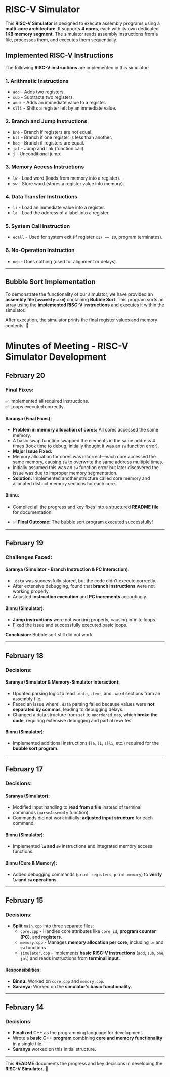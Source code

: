 # RISC-V Simulator

This **RISC-V Simulator** is designed to execute assembly programs using a **multi-core architecture**. It supports **4 cores**, each with its own dedicated **1KB memory segment**. The simulator reads assembly instructions from a file, processes them, and executes them sequentially.  

## Implemented RISC-V Instructions
The following **RISC-V instructions** are implemented in this simulator:

### 1. Arithmetic Instructions
- `add` - Adds two registers.
- `sub` - Subtracts two registers.
- `addi` - Adds an immediate value to a register.
- `slli` - Shifts a register left by an immediate value.

### 2. Branch and Jump Instructions
- `bne` - Branch if registers are not equal.
- `blt` - Branch if one register is less than another.
- `beq` - Branch if registers are equal.
- `jal` - Jump and link (function call).
- `j` - Unconditional jump.

### 3. Memory Access Instructions
- `lw` - Load word (loads from memory into a register).
- `sw` - Store word (stores a register value into memory).

### 4. Data Transfer Instructions
- `li` - Load an immediate value into a register.
- `la` - Load the address of a label into a register.

### 5. System Call Instruction
- `ecall` - Used for system exit (if register `x17 == 10`, program terminates).

### 6. No-Operation Instruction
- `nop` - Does nothing (used for alignment or delays).

---

## Bubble Sort Implementation
To demonstrate the functionality of our simulator, we have provided an **assembly file (`assembly.asm`)** containing **Bubble Sort**. This program sorts an array using the **implemented RISC-V instructions** and executes it within the simulator.

After execution, the simulator prints the final register values and memory contents. 🚀

# Minutes of Meeting - RISC-V Simulator Development  

## **February 20**  
### **Final Fixes:**  
✅ Implemented all required instructions.  
✅ Loops executed correctly.  

#### **Saranya (Final Fixes):**  
- **Problem in memory allocation of cores:** All cores accessed the same memory.  
- A basic swap function swapped the elements in the same address 4 times (took time to debug; initially thought it was an `sw` function error).
- **Major Issue Fixed:**  
- Memory allocation for cores was incorrect—each core accessed the same memory, causing `sw` to overwrite the same address multiple times.  
- Initially assumed this was an `sw` function error but later discovered the issue was due to improper memory segmentation.  
- **Solution:** Implemented another structure called core memory and allocated distinct memory sections for each core.  
#### **Binnu:**  
- Compiled all the progress and key fixes into a structured **README file** for documentation.  

- ✅ **Final Outcome:** The bubble sort program executed successfully!  

---

## **February 19**  
### **Challenges Faced:**  

#### **Saranya (Simulator - Branch Instruction & PC Interaction):**  
- `.data` was successfully stored, but the code didn’t execute correctly.  
- After extensive debugging, found that **branch instructions** were not working properly.  
- Adjusted **instruction execution** and **PC increments** accordingly.  

#### **Binnu (Simulator):**  
- **Jump instructions** were not working properly, causing infinite loops.  
- Fixed the issue and successfully executed basic loops.  

**Conclusion:** Bubble sort still did not work.  

---

## **February 18**  
### **Decisions:**  

#### **Saranya (Simulator & Memory-Simulator Interaction):**  
- Updated parsing logic to read `.data`, `.text`, and `.word` sections from an assembly file.  
- Faced an issue where `.data` parsing failed because values were **not separated by commas**, leading to debugging delays.  
- Changed a data structure from `set` to `unordered_map`, which **broke the code**, requiring extensive debugging and partial rewrites.  

#### **Binnu (Simulator):**  
- Implemented additional instructions (`la`, `li`, `slli`, etc.) required for the **bubble sort program**.  

---

## **February 17**  
### **Decisions:**  

#### **Saranya (Simulator):**  
- Modified input handling to **read from a file** instead of terminal commands (`parseAssembly` function).  
- Commands did not work initially; **adjusted input structure** for each command.  

#### **Binnu (Simulator):**  
- Implemented **`lw` and `sw`** instructions and integrated memory access functions.  

#### **Binnu (Core & Memory):**  
- Added debugging commands (`print registers`, `print memory`) to **verify `lw` and `sw` operations**.  

---

## **February 15**  
### **Decisions:**  

- **Split** `main.cpp` into three separate files:  
  - `core.cpp` - Handles core attributes like `core_id`, **program counter (PC)**, and **registers**.  
  - `memory.cpp` - Manages **memory allocation per core**, including `lw` and `sw` functions.  
  - `simulator.cpp` - Implements **basic RISC-V instructions** (`add`, `sub`, `bne`, `jal`) and reads instructions from **terminal input**.  

#### **Responsibilities:**  
- **Binnu:** Worked on `core.cpp` and `memory.cpp`.  
- **Saranya:** Worked on the **simulator's basic functionality**.  

---

## **February 14**  
### **Decisions:**  
- **Finalized** C++ as the programming language for development.  
- Wrote a **basic C++ program** combining **core and memory functionality** in a single file.  
- **Saranya** worked on this initial structure.  

---

This **README** documents the progress and key decisions in developing the **RISC-V Simulator**. 🚀  
